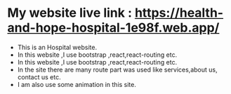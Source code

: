 # My website live link : https://health-and-hope-hospital-1e98f.web.app/

*  This is an Hospital website.
*  In this website ,I use bootstrap ,react,react-routing etc.
*  In this website ,I use bootstrap ,react,react-routing etc.
*  In the site there are many route part was used like services,about us,    contact us etc.
*  I am also use some animation in this site.
